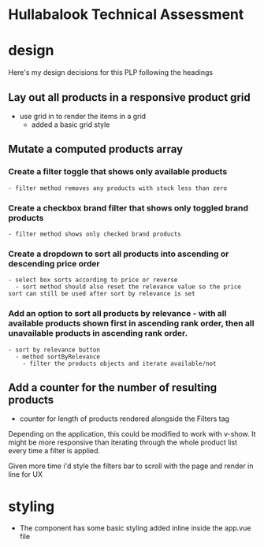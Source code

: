 # Hullabalook Technical Assessment

# design

Here's my design decisions for this PLP following the headings

## Lay out all products in a responsive product grid

- use grid in to render the items in a grid
  - added a basic grid style

## Mutate a computed products array

### Create a filter toggle that shows only available products

    - filter method removes any products with stock less than zero

### Create a checkbox brand filter that shows only toggled brand products

    - filter method shows only checked brand products

### Create a dropdown to sort all products into ascending or descending price order

    - select box sorts according to price or reverse
      - sort method should also reset the relevance value so the price sort can still be used after sort by relevance is set

### Add an option to sort all products by relevance - with all available products shown first in ascending rank order, then all unavailable products in ascending rank order.

    - sort by relevance button
      - method sortByRelevance
        - filter the products objects and iterate available/not

## Add a counter for the number of resulting products

- counter for length of products rendered alongside the Filters tag

Depending on the application, this could be modified to work with v-show. It might be more responsive than iterating through the whole product list every time a filter is applied.

Given more time i'd style the filters bar to scroll with the page and render in line for UX

# styling

- The component has some basic styling added inline inside the app.vue file
